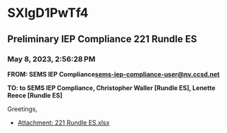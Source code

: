 # SXlgD1PwTf4
## Preliminary IEP Compliance 221 Rundle ES
### May 8, 2023, 2:56:28 PM
**FROM: SEMS IEP Compliance<sems-iep-compliance-user@nv.ccsd.net>**

**TO: to SEMS IEP Compliance, Christopher Waller [Rundle ES], Lenette Reece [Rundle ES]**


Greetings, 





* [Attachment: 221 Rundle ES.xlsx](SXlgD1PwTf4-attachment-1.xlsx)

